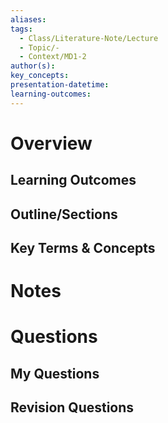 ```yaml
---
aliases: 
tags:
  - Class/Literature-Note/Lecture
  - Topic/-
  - Context/MD1-2
author(s): 
key_concepts: 
presentation-datetime: 
learning-outcomes:
---
```



# Overview
## Learning Outcomes

## Outline/Sections

## Key Terms & Concepts


# Notes


# Questions

## My Questions
## Revision Questions





